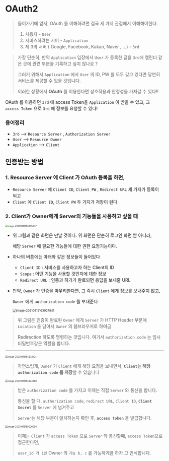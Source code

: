 # OAuth2



> 들어가기에 앞서, OAuth 를 이해하려면 결국 세 가지 관점에서 이해해야한다.
>
> 1. 사용자  - `User`
> 2. 서비스하려는 서버  - `Application`
> 3. 제 3의 서버 ( Google, Facebook, Kakao, Naver , ...)   - `3rd` 

> 가장 단순히, 만약 `Application` 입장에서 `User` 가 등록한 글을 `3rd`에 캘린더 같은 곳에 관련 부분을 기록하고 싶지 않나요 ?
>
> 그러기 위해서 `Application` 에서 `User` 의 ID, PW 를 모두 갖고 있다면 당연히 서비스를 제공할 수 있을 것입니다. 
>
> 이러한 상황에서 **OAuth** 를 이용한다면 상호작용과 안정성을 가져갈 수 있다!!

OAuth 를 이용하면 `3rd` 에 access Token을 `Application`  이 받을 수 있고,  그 `access Token` 으로 `3rd` 에 정보를 요청할 수 있다!



### 용어정리

- `3rd` --> `Resource Server` , `Authorization Server` 
- `User` --> `Resource Owner` 
- `Application` --> `Client` 



## 인증받는 방법

### 1. Resource Server 에 Client 가 OAuth 등록을 하면,

- `Resource Server` 에 `Client ID`, `Client PW` , `Redirect URL`  세 가지가 등록이 되고
- `Client` 에 `Client ID`, `Client PW`  두 가지가 저장이 된다



### 2. Client가 Owner에게 Server의 기능들을 사용하고 싶을 때

<img src="C:\Users\multicampus\AppData\Roaming\Typora\typora-user-images\image-20210915163335037.png" alt="image-20210915163335037" style="zoom:50%;" />

- 위 그림과 같은 화면은 만날 것이다. 위 화면은 단순히 로그인 화면 뿐 아니라, 

  해당 `Server` 에 필요한 기능들에 대한 권한 요청기능이다.

- 하나의 버튼에는 아래와 같은 정보들이 들어있다

  - `Client ID` : 서비스를 사용하고자 하는 Client의 ID
  - `Scope` : 어떤 기능을 사용할 것인지에 대한 정보
  - `Redirect URL` : 인증과 허가가 완료되면 응답을 보내줄 URL

- 만약, `Owner` 가 인증을 마무리한다면, 그 즉시 `Client` 에게 정보를 보내주지 않고,

  `Owner` 에게 `authorization code` 를 보내준다

  <img src="C:\Users\multicampus\AppData\Roaming\Typora\typora-user-images\image-20210915163927841.png" alt="image-20210915163927841" style="zoom: 67%;" />

> 위 그림은 인증이 완료된 `Owner` 에게 `Server` 가  HTTP Header 부분에 `Location` 을 담아서 `Owner` 의 웹브라우저로 하여금
>
> Redirection 하도록 명령하는 것입니다.  여기서 `authorization code` 는 임시 비밀번호같은 역할을 합니다.

---

<img src="C:\Users\multicampus\AppData\Roaming\Typora\typora-user-images\image-20210915164233421.png" alt="image-20210915164233421" style="zoom: 50%;" />

> 자연스럽게, `Owner` 가 `Client` 에게 해당 요청을 보내면서, **`Client`는 해당** **`authorization code` 를 저장**할 수 있습니다





<img src="C:\Users\multicampus\AppData\Roaming\Typora\typora-user-images\image-20210915164523380.png" alt="image-20210915164523380" style="zoom: 50%;" />

> 받은 `authorization code` 를 가지고 이제는 직접 `Server` 와 통신을 합니다. 
>
> 통신을 할 때, `authorization code`, `redirect URL`, `Client ID`, **`Client Secret`** 를 `Server` 에 넘겨주고
>
> `Server`는 해당 부분이 일치하는지 확인 후, **`access Token`** 을 발급합니다.



<img src="C:\Users\multicampus\AppData\Roaming\Typora\typora-user-images\image-20210915165026088.png" alt="image-20210915165026088" style="zoom:50%;" />

> 이제는 `Client` 가 `access Token` 으로 `Server` 와 통신할때, `access Token`으로 접근한다면,
>
> `user_id 가 1인`  Owner 의 `기능 b, c` 를 가능하게끔 하자 고 인식합니다.

 

